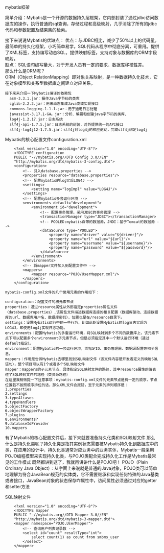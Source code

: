 mybatis框架  

简单介绍：Mybatis是一个开源的数据持久层框架，它内部封装了通过jdbc访问数据库的操作，执行普通的sql查询，存储过程和高级映射，几乎消除了所有的jdbc代码和参数配置及结果集的检索。

接下来说说Mybatis的优缺点：
优点：与JDBC相比，减少了50%以上的代码量，最简单的持久化框架，小巧简单易学，SQL代码从程序中彻底分离，可重用。提供了XML标签，支持编写动态SQL，提供映射标签，支持对象与数据库的ORM字段映射。   
缺点：SQL语句编写量大，对于开发人员有一定的要求，数据库移植性差。  
那么什么是ORM呢？   
ORM（Object RelationMapping）即对象关系映射，是一种数据持久化技术，它在对象模型和关系型数据库之间建立对应关系。    

```
接下来来介绍一下Mybatis编译的依赖包
  asm-3.3.1.jar：操作Java字节码的类库  
  cglib-2.2.2.jar：用来动态集成Java类或实现接口
  commons-logging-1.1.1.jar：用于通用日志处理
  javassist-3.17.1-GA。jar：分析、编辑和创建java字节码的类库、
  log4j-1.2.17.jar：日志系统
  slf4j-api-1.7.5.jar：日志系统的封装，对外提供统一的API接口
  slf4j-log4j12-1.7.5.jar：slf4j对log4j的相应驱动，完成slf4j绑定log4j
```
Mybatis的核心配置文件configuration.xml 
```
    <?xml version="1.0" encoding="UTF-8"?>
    <!DOCTYPE configuration
    PUBLIC "-//mybatis.org//DTD Config 3.0//EN"
    "http://mybatis.org/dtd/mybatis-3-config.dtd">
    <configuration>
        <!-- 引入database.properties -->
        <properties resource="database.properties"/>
        <!-- 配置mybatis的log实现LOG4J -->
        <settings>
            <setting name="logImpl" value="LOG4J"/>
        </settings>
        <!-- 配置mybatis多套运行环境 -->
        <environments default="development">
            <environment id="development">
                <!-- 配置事务管理，采用JDBC的事务管理 -->
                <transactionManager type="JDBC"></transactionManager>
                <!-- POOLED:mybatis自带的数据源，JNDI：基于Tomcat的数据源 -->
                <dataSource type="POOLED">
                    <property name="driver" value="${driver}"/>
                    <property name="url" value="${url}"/>
                    <property name="username" value="${username}"/>
                    <property name="password" value="${password}"/>
                </dataSource>
            </environment>
        </environments>
        <!-- 将mapper文件加入到配置文件中 -->
        <mappers>
            <mapper resource="POJO/UserMapper.xml"/>
        </mappers>
    </configuration>
```

```
mybatis-config.xml文件的几个常用元素的作用如下：

configuration：配置文件的根元素节点
properties：通过resource属性从外部指定properties属性文件（database.properties）,该属性文件描述数据库连接的相关配置（数据库驱动、连接数据库的url、数据库用户名、数据库密码），位置也是在/resource目录下。
settings：设置Mybatis运行中的一些行为，比如此处设置Mybatis的log日志实现为LOG4J，即使用log4j实现日志功能。
environments：配置Mybatis的多套运行环境，将SQL映射到多个不同的数据库上，该元素节点下可以配置多个environment子元素节点，但是必须指定其中一个默认运行环境（通过default指定）。
environment：配置Mybatis的一套运行环境，需指定ID、事务管理器、数据源配置等相关信息。
mappers：作用是告诉Mybatis去哪里找到SQL映射文件（该文件内容是开发者定义的映射SQL语句），整个项目可以有1个或者多个SQL映射文件
mapper：mappers的子元素节点，具体指定SQL映射文件的路径，其中resource属性的值表述了SQL映射文件的路径（类资源路径）
在这里我稍微提一下注意事项：mybatis-config.xml文件的元素节点是有一定的顺序，节点位置若不按照顺序排位的话，那么XML文件会报错，至于元素的排列顺序是：
1.properties  
2.settings  
3.typeAliases  
4.typeHandlers   
5.objectFactory  
6.objectWrapperFactory  
7.plugins  
8.environments?   
9.databaseIdProvider  
10.mappers
```

有了Mybatis的核心配置文件后，接下来就要准备持久化类和SQL映射文件
那么什么是持久化类呢？持久化类是指其实例状态需要被Mybatis持久化到数据库中的类，在应用的设计中，持久化类通常对应业务中的业务实体，Mybatis一般采用POJO编程模型来实现持久化类，与POJO类配合完成持久化工作是Mybatis最常见的工作模式
既然都讲到这了，我就再讲讲什么是POJO吧！
POJO（Plain Ordinary Java Object）：从字面上来说就是普通的Java对象，POJO类可以简单地理解为符合JavaBean规范的实体类，它不需要继承和实现任何特殊的Java基类或者接口，JavaBean对象的状态保存咋属性中，访问属性必须通过对应的getter和setter方法

SQL映射文件
```
    <?xml version="1.0" encoding="UTF-8"?>
    <!DOCTYPE mapper
    PUBLIC "-//mybatis.org//DTD Mapper 3.0//EN"
    "http://mybatis.org/dtd/mybatis-3-mapper.dtd">
    <mapper namespace="POJO.UserMapper">
        <!-- 查询用户列表记录数 -->
        <select id="count" resultType="int">
            select count(1) as count from smbms_user
        </select>
    </mapper>
```





